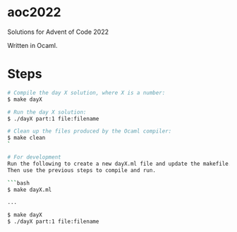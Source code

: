 # aoc2022
Solutions for Advent of Code 2022

Written in Ocaml.

# Steps
```bash
# Compile the day X solution, where X is a number:
$ make dayX 

# Run the day X solution:
$ ./dayX part:1 file:filename

# Clean up the files produced by the Ocaml compiler:
$ make clean
`

# For development
Run the following to create a new dayX.ml file and update the makefile.
Then use the previous steps to compile and run.

```bash
$ make dayX.ml

...

$ make dayX 
$ ./dayX part:1 file:filename
```
